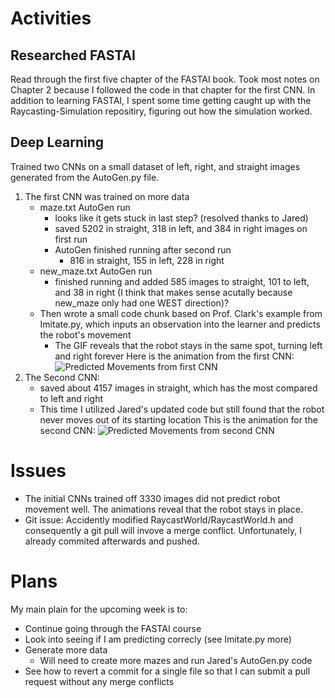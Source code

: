 # Activities

## Researched FASTAI

Read through the first five chapter of the FASTAI book.  Took most notes on Chapter 2 because I followed the code in that chapter for the first CNN.  In addition to learning FASTAI, I spent some time getting caught up with the Raycasting-Simulation repositiry, figuring out how the simulation worked. 

## Deep Learning

Trained two CNNs on a small dataset of left, right, and straight images generated from the AutoGen.py file. 

1. The first CNN was trained on more data
	-   maze.txt AutoGen run
		-   looks like it gets stuck in last step? (resolved thanks to Jared)
		-   saved 5202 in straight, 318 in left, and 384 in right images on first run
		-   AutoGen finished running after second run
			-   816 in straight, 155 in left, 228 in right
	-   new_maze.txt AutoGen run
		-   finished running and added 585 images to straight, 101 to left, and 38 in right (I think that makes sense acutally because new_maze only had one WEST direction)?
	-   Then wrote a small code chunk based on Prof. Clark's example from Imitate.py, which inputs an observation into the learner and predicts the robot's movement
		-   The GIF reveals that the robot stays in the same spot, turning left and right forever
Here is the animation from the first CNN: 
![Predicted Movements from first CNN](NN-5-28.gif)
2. The Second CNN:
	-   saved about 4157 images in straight, which has the most compared to left and right
	-   This time I utilized Jared's updated code but still found that the robot never moves out of its starting location
This is the animation for the second CNN:
![Predicted Movements from second  CNN](NN-5-30.gif)
# Issues

- The initial CNNs trained off 3330 images did not predict robot movement well. The animations reveal that the robot stays in place.
- Git issue: Accidently modified RaycastWorld/RaycastWorld.h and consequently a git pull will invove a merge conflict. Unfortunately, I already commited afterwards and pushed. 

# Plans

My main plain for the upcoming week is to:
- Continue going through the FASTAI course
- Look into seeing if I am predicting correcly (see Imitate.py more)
- Generate more data
	- Will need to create more mazes and run Jared's AutoGen.py code
- See how to revert a commit for a single file so that I can submit a pull request without any merge conflicts